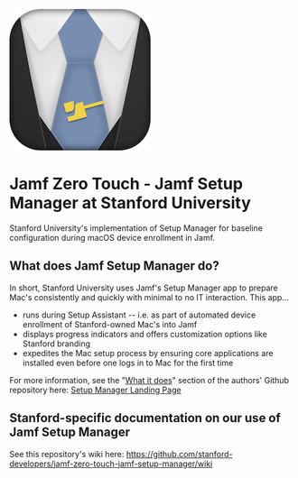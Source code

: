 ![Setup Manager Icon](https://github.com/Jamf-Concepts/Setup-Manager/blob/main/Images/SetupManager250.png)

# Jamf Zero Touch - Jamf Setup Manager at Stanford University
Stanford University's implementation of Setup Manager for baseline configuration during macOS device enrollment in Jamf.

## What does Jamf Setup Manager do?
In short, Stanford University uses Jamf's Setup Manager app to prepare Mac's consistently and quickly with minimal to no IT interaction. This app...
* runs during Setup Assistant -- i.e. as part of automated device enrollment of Stanford-owned Mac's into Jamf
* displays progress indicators and offers customization options like Stanford branding
* expedites the Mac setup process by ensuring core applications are installed even before one logs in to Mac for the first time

For more information, see the "[What it does](https://github.com/Jamf-Concepts/Setup-Manager/tree/main?tab=readme-ov-file#what-it-does)" section of the authors' Github repository here: [Setup Manager Landing Page](https://github.com/Jamf-Concepts/Setup-Manager)

## Stanford-specific documentation on our use of Jamf Setup Manager
See this repository's wiki here: https://github.com/stanford-developers/jamf-zero-touch-jamf-setup-manager/wiki
